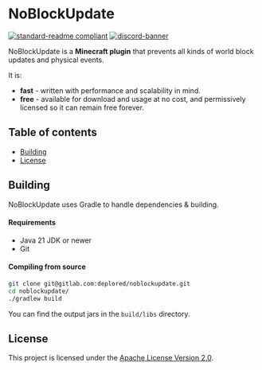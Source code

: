 # NoBlockUpdate

[![standard-readme compliant](https://img.shields.io/badge/readme%20style-standard-brightgreen.svg?style=for-the-badge)](https://github.com/RichardLitt/standard-readme)
[![discord-banner](https://img.shields.io/discord/1258062506270654515?label=discord&style=for-the-badge&color=7289da)](https://discord.kubbidev.com)

NoBlockUpdate is a **Minecraft plugin** that prevents all kinds of world block updates and physical events.

It is:

* **fast** - written with performance and scalability in mind.
* **free** - available for download and usage at no cost, and permissively licensed so it can remain free forever.

## Table of contents

- [Building](#building)
- [License](#license)

## Building

NoBlockUpdate uses Gradle to handle dependencies & building.

#### Requirements

* Java 21 JDK or newer
* Git

#### Compiling from source

```sh
git clone git@gitlab.com:deplored/noblockupdate.git
cd noblockupdate/
./gradlew build
```

You can find the output jars in the `build/libs` directory.

## License

This project is licensed under the [Apache License Version 2.0](LICENSE.txt).